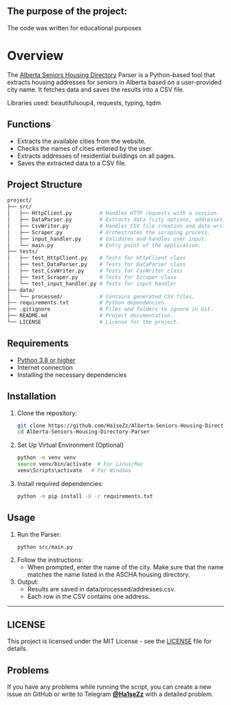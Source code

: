 ## The purpose of the project:
The code was written for educational purposes

# Overview
The [Alberta Seniors Housing Directory](https://housingdirectory.ascha.com/) Parser is a Python-based tool that extracts housing addresses for seniors in Alberta based on a user-provided city name. It fetches data and saves the results into a CSV file.

Libraries used: beautifulsoup4, requests, typing, tqdm

## Functions
- Extracts the available cities from the website.
- Checks the names of cities entered by the user.
- Extracts addresses of residential buildings on all pages.
- Saves the extracted data to a CSV file.

## Project Structure

```sh
project/
├── src/
│   ├── HttpClient.py         # Handles HTTP requests with a session.
│   ├── DataParser.py         # Extracts data (city options, addresses, page count) from HTML.
│   ├── CsvWriter.py          # Handles CSV file creation and data writing.
│   ├── Scraper.py            # Orchestrates the scraping process.
│   ├── input_handler.py      # Validates and handles user input.
│   └── main.py               # Entry point of the application.
├── tests/
│   ├── test_HttpClient.py    # Tests for HttpClient class
│   ├── test_DataParser.py    # Tests for DataParser class
│   ├── test_CsvWriter.py     # Tests for CsvWriter class
│   ├── test_Scraper.py       # Tests for Scraper class
│   └── test_input_handler.py # Tests for input handler
├── data/
│   └── processed/            # Contains generated CSV files.
├── requirements.txt          # Python dependencies.
├── .gitignore                # Files and folders to ignore in Git.
├── README.md                 # Project documentation.
└── LICENSE                   # License for the project.
```

## Requirements
- [Python 3.8 or higher](https://www.python.org/)
- Internet connection
- Installing the necessary dependencies

## Installation
1. Clone the repository:

    ```sh
    git clone https://github.com/Ha1seZz/Alberta-Seniors-Housing-Directory-Parser
    cd Alberta-Seniors-Housing-Directory-Parser
    ```

2. Set Up Virtual Environment (Optional)
   ```sh
   python -m venv venv
   source venv/bin/activate  # For Linux/Mac
   venv\Scripts\activate   # For Windows
   ```

3. Install required dependencies:

    ```sh
    python -m pip install -U -r requirements.txt
    ```

## Usage
1. Run the Parser:
   ```sh
   python src/main.py
   ```
2. Follow the instructions:
   - When prompted, enter the name of the city. Make sure that the name matches the name listed in the ASCHA housing directory.
3. Output:
   - Results are saved in data/processed/addresses.csv.
   - Each row in the CSV contains one address.

* * *

## LICENSE
This project is licensed under the MIT License - see the [LICENSE](https://github.com/Ha1seZz/Alberta-Seniors-Housing-Directory-Parser/blob/main/LICENSE) file for details.

## Problems
If you have any problems while running the script, you can create a new issue on GitHub or write to Telegram [**@Ha1seZz**](https://t.me/Ha1seZz) with a detailed problem.

